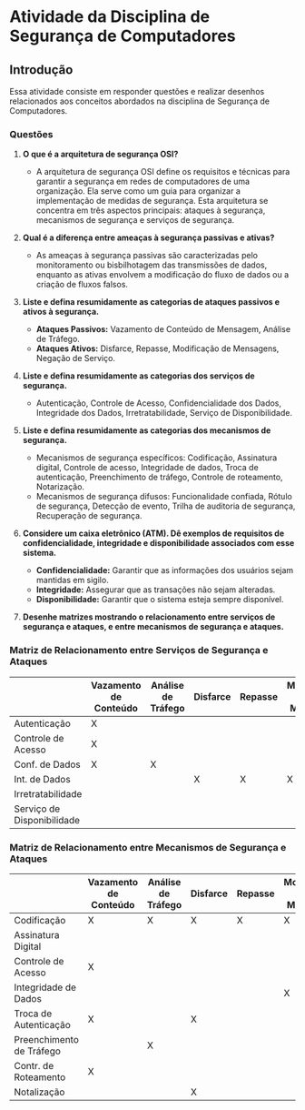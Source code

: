 # Atividade da Disciplina de Segurança de Computadores

## Introdução

Essa atividade consiste em responder questões e realizar desenhos relacionados aos conceitos abordados na disciplina de Segurança de Computadores.

### Questões

1. **O que é a arquitetura de segurança OSI?**
   - A arquitetura de segurança OSI define os requisitos e técnicas para garantir a segurança em redes de computadores de uma organização. Ela serve como um guia para organizar a implementação de medidas de segurança. Esta arquitetura se concentra em três aspectos principais: ataques à segurança, mecanismos de segurança e serviços de segurança.

2. **Qual é a diferença entre ameaças à segurança passivas e ativas?**
   - As ameaças à segurança passivas são caracterizadas pelo monitoramento ou bisbilhotagem das transmissões de dados, enquanto as ativas envolvem a modificação do fluxo de dados ou a criação de fluxos falsos.

3. **Liste e defina resumidamente as categorias de ataques passivos e ativos à segurança.**
   - **Ataques Passivos:** Vazamento de Conteúdo de Mensagem, Análise de Tráfego.
   - **Ataques Ativos:** Disfarce, Repasse, Modificação de Mensagens, Negação de Serviço.

4. **Liste e defina resumidamente as categorias dos serviços de segurança.**
   - Autenticação, Controle de Acesso, Confidencialidade dos Dados, Integridade dos Dados, Irretratabilidade, Serviço de Disponibilidade.

5. **Liste e defina resumidamente as categorias dos mecanismos de segurança.**
   - Mecanismos de segurança específicos: Codificação, Assinatura digital, Controle de acesso, Integridade de dados, Troca de autenticação, Preenchimento de tráfego, Controle de roteamento, Notarização.
   - Mecanismos de segurança difusos: Funcionalidade confiada, Rótulo de segurança, Detecção de evento, Trilha de auditoria de segurança, Recuperação de segurança.

6. **Considere um caixa eletrônico (ATM). Dê exemplos de requisitos de confidencialidade, integridade e disponibilidade associados com esse sistema.**
   - **Confidencialidade:** Garantir que as informações dos usuários sejam mantidas em sigilo.
   - **Integridade:** Assegurar que as transações não sejam alteradas.
   - **Disponibilidade:** Garantir que o sistema esteja sempre disponível.

7. **Desenhe matrizes mostrando o relacionamento entre serviços de segurança e ataques, e entre mecanismos de segurança e ataques.**

### Matriz de Relacionamento entre Serviços de Segurança e Ataques

|          | Vazamento de Conteúdo | Análise de Tráfego | Disfarce | Repasse | Modificação de Mensagem | Negação de Serviço |
|----------|------------------------|---------------------|----------|---------|-------------------------|---------------------|
| Autenticação | X | | | | | |
| Controle de Acesso | X | | | | | |
| Conf. de Dados | X | X | | | | |
| Int. de Dados | | | X | X | X | X |
| Irretratabilidade | | | | | | X |
| Serviço de Disponibilidade | | | | | | X |

### Matriz de Relacionamento entre Mecanismos de Segurança e Ataques

|          | Vazamento de Conteúdo | Análise de Tráfego | Disfarce | Repasse | Modificação de Mensagem | Negação de Serviço |
|----------|------------------------|---------------------|----------|---------|-------------------------|---------------------|
| Codificação | X | X | X | X | X | |
| Assinatura Digital | | | | | | X |
| Controle de Acesso | X | | | | | X |
| Integridade de Dados | | | | | X | X |
| Troca de Autenticação | X | | X | | | |
| Preenchimento de Tráfego | | X | | | | |
| Contr. de Roteamento | X | | | | | X |
| Notalização | | | X | | | |
